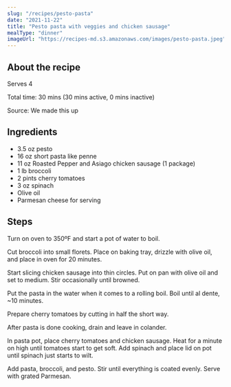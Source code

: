 ```yaml
---
slug: "/recipes/pesto-pasta"
date: "2021-11-22"
title: "Pesto pasta with veggies and chicken sausage"
mealType: "dinner"
imageUrl: "https://recipes-md.s3.amazonaws.com/images/pesto-pasta.jpeg"
---
```


## About the recipe

Serves 4

Total time: 30 mins (30 mins active, 0 mins inactive)

Source: We made this up

## Ingredients

- 3.5 oz pesto
- 16 oz short pasta like penne
- 11 oz Roasted Pepper and Asiago chicken sausage (1 package)
- 1 lb broccoli
- 2 pints cherry tomatoes
- 3 oz spinach
- Olive oil
- Parmesan cheese for serving

## Steps

Turn on oven to 350ºF and start a pot of water to boil.

Cut broccoli into small florets. Place on baking tray, drizzle with olive oil, and place in oven for 20 minutes.

Start slicing chicken sausage into thin circles. Put on pan with olive oil and set to medium. Stir occasionally until browned.

Put the pasta in the water when it comes to a rolling boil. Boil until al dente, ~10 minutes.

Prepare cherry tomatoes by cutting in half the short way.

After pasta is done cooking, drain and leave in colander.

In pasta pot, place cherry tomatoes and chicken sausage. Heat for a minute on high until tomatoes start to get soft. Add spinach and place lid on pot until spinach just starts to wilt.

Add pasta, broccoli, and pesto. Stir until everything is coated evenly. Serve with grated Parmesan.
